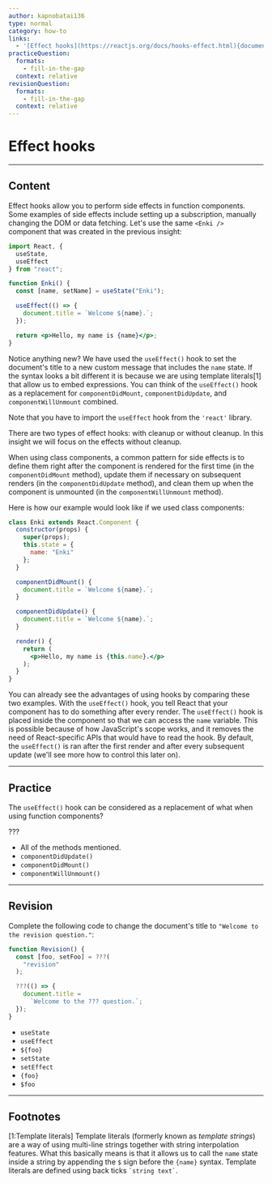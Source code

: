 ```yaml
---
author: kapnobatai136
type: normal
category: how-to
links:
  - '[Effect hooks](https://reactjs.org/docs/hooks-effect.html){documentation}'
practiceQuestion:
  formats:
    - fill-in-the-gap
  context: relative
revisionQuestion:
  formats:
    - fill-in-the-gap
  context: relative
---
```


# Effect hooks


---

## Content

Effect hooks allow you to perform side effects in function components. Some examples of side effects include setting up a subscription, manually changing the DOM or data fetching. Let's use the same `<Enki />` component that was created in the previous insight:

```jsx
import React, {
  useState,
  useEffect
} from "react";

function Enki() {
  const [name, setName] = useState("Enki");

  useEffect(() => {
    document.title = `Welcome ${name}.`;
  });

  return <p>Hello, my name is {name}</p>;
}
```

Notice anything new? We have used the `useEffect()` hook to set the document's title to a new custom message that includes the `name` state. If the syntax looks a bit different it is because we are using template literals[1] that allow us to embed expressions. You can think of the `useEffect()` hook as a replacement for `componentDidMount`, `componentDidUpdate`, and `componentWillUnmount` combined.

Note that you have to import the `useEffect` hook from the `'react'` library.

There are two types of effect hooks: with cleanup or without cleanup. In this insight we will focus on the effects without cleanup.

When using class components, a common pattern for side effects is to define them right after the component is rendered for the first time (in the `componentDidMount` method), update them if necessary on subsequent renders (in the `componentDidUpdate` method), and clean them up when the component is unmounted (in the `componentWillUnmount` method).

Here is how our example would look like if we used class components:

```jsx
class Enki extends React.Component {
  constructor(props) {
    super(props);
    this.state = {
      name: "Enki"
    };
  }

  componentDidMount() {
    document.title = `Welcome ${name}.`;
  }

  componentDidUpdate() {
    document.title = `Welcome ${name}.`;
  }

  render() {
    return (
      <p>Hello, my name is {this.name}.</p>
    );
  }
}
```

You can already see the advantages of using hooks by comparing these two examples. With the `useEffect()` hook, you tell React that your component has to do something after every render. The `useEffect()` hook is placed inside the component so that we can access the `name` variable. This is possible because of how JavaScript's scope works, and it removes the need of React-specific APIs that would have to read the hook. By default, the `useEffect()` is ran after the first render and after every subsequent update (we'll see more how to control this later on).


---

## Practice

The `useEffect()` hook can be considered as a replacement of what when using function components?

???

- All of the methods mentioned.
- `componentDidUpdate()`
- `componentDidMount()`
- `componentWillUnmount()`


---

## Revision

Complete the following code to change the document's title to `"Welcome to the revision question."`:

```jsx
function Revision() {
  const [foo, setFoo] = ???(
    "revision"
  );

  ???(() => {
    document.title =
      `Welcome to the ??? question.`;
  });
}
```

- `useState`
- `useEffect`
- `${foo}`
- `setState`
- `setEffect`
- `{foo}`
- `$foo`


---

## Footnotes

[1:Template literals]
Template literals (formerly known as *template strings*) are a way of using multi-line strings together with string interpolation features. What this basically means is that it allows us to call the `name` state inside a string by appending the `$` sign before the `{name}` syntax. Template literals are defined using back ticks `` `string text` ``.
